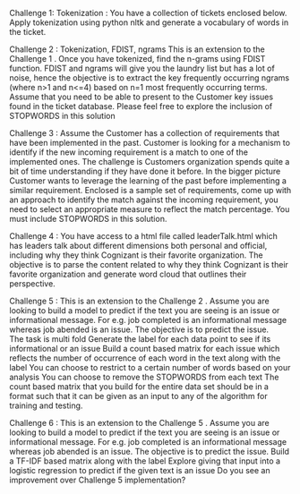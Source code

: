 Challenge 1: Tokenization : You have a collection of tickets enclosed below. Apply tokenization using python nltk and generate a vocabulary of words in the ticket. 

Challenge 2 :  Tokenization, FDIST, ngrams This is an extension to the Challenge 1  .  Once you have tokenized, find the n-grams using FDIST function. FDIST and ngrams will give you the laundry list but has a lot of noise, hence the objective is to extract the key frequently occurring ngrams (where n>1 and n<=4) based on n=1 most frequently occurring terms. Assume that you need to be able to present to the Customer key issues found in the ticket database. Please feel free to explore the inclusion of STOPWORDS in this solution

Challenge 3 :  Assume the Customer has a collection of requirements that have been implemented in the past.  Customer is looking for a mechanism to identify if the new incoming requirement is a match to one of the implemented ones. The challenge is Customers organization spends quite a bit of time understanding if they have done it before. In the bigger picture Customer wants to leverage the learning of the past before implementing a similar requirement. Enclosed is a sample set of requirements, come up with an approach to identify the match against the incoming requirement, you need to select an appropriate measure to reflect the match percentage. You must include STOPWORDS in this solution.

Challenge 4 :  You have access to a html file called leaderTalk.html which has leaders talk about different dimensions both personal and official, including why they think Cognizant is their favorite organization. The objective is to parse the content related to why they think Cognizant is their favorite organization and generate word cloud that outlines their perspective.

Challenge 5 :  This is an extension to the Challenge 2  .  Assume you are looking to build a model to predict if the text you are seeing is an issue or informational message. For e.g. job completed is an informational message whereas job abended is an issue.  The objective is to predict the issue.  
The task is multi fold
   Generate the label for each data point to see if its informational or an issue
   Build a count based matrix for each issue which reflects the number of occurrence of each word in the text along with the label
   You can choose to restrict to a certain number of words based on your analysis
   You can choose to remove the STOPWORDS from each text 
   The count based matrix that you build for the entire data set should be in a format such that it can be given as an input to any of the algorithm for training and testing.

Challenge 6 :  This is an extension to the Challenge 5 .  Assume you are looking to build a model to predict if the text you are seeing is an issue or informational message. For e.g. job completed is an informational message whereas job abended is an issue.  The objective is to predict the issue.
Build a TF-IDF based matrix along with the label
Explore giving that input into a logistic regression to predict if the given text is an issue
Do you see an improvement over Challenge 5 implementation?
